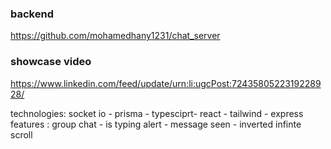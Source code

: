 ### backend
https://github.com/mohamedhany1231/chat_server
### showcase video
https://www.linkedin.com/feed/update/urn:li:ugcPost:7243580522319228928/

technologies: 
socket io - prisma - typesciprt- react - tailwind - express
features : 
group chat - is typing alert - message seen - inverted infinte scroll
